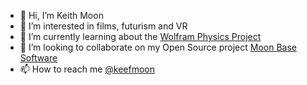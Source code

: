 - 👋 Hi, I’m Keith Moon
- 👀 I’m interested in films, futurism and VR
- 🌱 I’m currently learning about the [Wolfram Physics Project](https://www.wolframphysics.org/)
- 💞️ I’m looking to collaborate on my Open Source project [Moon Base Software](https://github.com/moon-base-software)
- 📫 How to reach me [@keefmoon](https://www.twitter.com/keefmoon)

<!---
keefmoon/keefmoon is a ✨ special ✨ repository because its `README.md` (this file) appears on your GitHub profile.
You can click the Preview link to take a look at your changes.
--->
